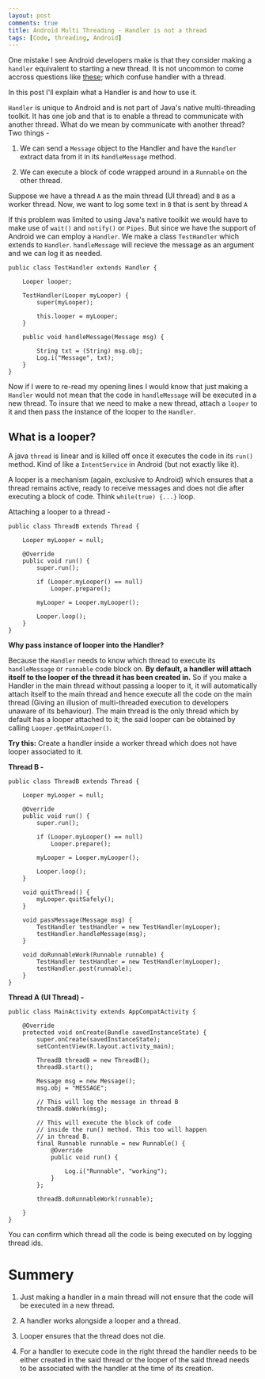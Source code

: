 ```yaml
---
layout: post
comments: true
title: Android Multi Threading - Handler is not a thread
tags: [Code, threading, Android]
---
```


One mistake I see Android developers make is that they consider making a `handler` equivalent to starting a new thread. It is not uncommon to come accross questions like [these](https://stackoverflow.com/questions/6964011/handler-vs-asynctask-vs-thread/9800870#9800870); which confuse handler with a thread.

In this post I'll explain what a Handler is and how to use it.

`Handler` is unique to Android and is not part of Java's native multi-threading toolkit. It has one job and that is to enable a thread to communicate with another thread. What do we mean by communicate with another thread? Two things - 

1. We can send a `Message` object to the Handler and have the `Handler` extract data from it in its `handleMessage` method.

2. We can execute a block of code wrapped around in a `Runnable` on the other thread.

Suppose we have a thread `A` as the main thread (UI thread) and `B` as a worker thread. Now, we want to log some text in `B` that is sent by thread `A`

If this problem was limited to using Java's native toolkit we would have to make use of `wait()` and `notify()` or `Pipes`. But since we have the support of Android we can employ a `Handler`. We make a class `TestHandler` which extends to `Handler`. `handleMessage` will recieve the message as an argument and we can log it as needed.

    public class TestHandler extends Handler {

        Looper looper;

        TestHandler(Looper myLooper) {
            super(myLooper);

            this.looper = myLooper;
        }

        public void handleMessage(Message msg) {

            String txt = (String) msg.obj;
            Log.i("Message", txt);
        }
    }

Now if I were to re-read my opening lines I would know that just making a `Handler` would not mean that the code in `handleMessage` will be executed in a new thread. To insure that we need to make a new thread, attach a `looper` to it and then pass the instance of the looper to the `Handler`.

## What is a looper?

A java `thread` is linear and is killed off once it executes the code in its `run()` method. Kind of like a `IntentService` in Android (but not exactly like it).

A looper is a mechanism (again, exclusive to Android) which ensures that a thread remains active, ready to receive messages and does not die after executing a block of code. Think `while(true) {...}` loop.

Attaching a looper to a thread - 

    public class ThreadB extends Thread {

        Looper myLooper = null;

        @Override
        public void run() {
            super.run();

            if (Looper.myLooper() == null)
                Looper.prepare();

            myLooper = Looper.myLooper();

            Looper.loop();
        }
    }

**Why pass instance of looper into the Handler?**

Because the `Handler` needs to know which thread to execute its `handleMessage` or `runnable` code block on. **By default, a handler will attach itself to the looper of the thread it has been created in.** So if you make a Handler in the main thread without passing a looper to it, it will automatically attach itself to the main thread and hence execute all the code on the main thread (Giving an illusion of multi-threaded execution to developers unaware of its behaviour). The main thread is the only thread which by default has a looper attached to it; the said looper can be obtained by calling `Looper.getMainLooper()`.

**Try this:** Create a handler inside a worker thread which does not have looper associated to it.

**Thread B -**

    public class ThreadB extends Thread {

        Looper myLooper = null;

        @Override
        public void run() {
            super.run();

            if (Looper.myLooper() == null)
                Looper.prepare();

            myLooper = Looper.myLooper();

            Looper.loop();
        }

        void quitThread() {
            myLooper.quitSafely();
        }

        void passMessage(Message msg) {
            TestHandler testHandler = new TestHandler(myLooper);
            testHandler.handleMessage(msg);
        }

        void doRunnableWork(Runnable runnable) {
            TestHandler testHandler = new TestHandler(myLooper);
            testHandler.post(runnable);
        }
    }

**Thread A (UI Thread) -**

    public class MainActivity extends AppCompatActivity {

        @Override
        protected void onCreate(Bundle savedInstanceState) {
            super.onCreate(savedInstanceState);
            setContentView(R.layout.activity_main);

            ThreadB threadB = new ThreadB();
            threadB.start();

            Message msg = new Message();
            msg.obj = "MESSAGE";

            // This will log the message in thread B
            threadB.doWork(msg); 

            // This will execute the block of code 
            // inside the run() method. This too will happen
            // in thread B.
            final Runnable runnable = new Runnable() {
                @Override
                public void run() {

                    Log.i("Runnable", "working");
                }
            };

            threadB.doRunnableWork(runnable);

        }
    }

You can confirm which thread all the code is being executed on by logging thread ids.

# Summery

1. Just making a handler in a main thread will not ensure that the code will be executed in a new thread.

2. A handler works alongside a looper and a thread. 

3. Looper ensures that the thread does not die. 

4. For a handler to execute code in the right thread the handler needs to be either created in the said thread or the looper of the said thread needs to be associated with the handler at the time of its creation.









    
